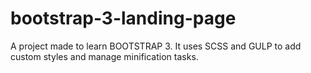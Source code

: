 # bootstrap-3-landing-page

A project made to learn BOOTSTRAP 3. It uses SCSS and GULP to add custom styles and manage minification tasks.
